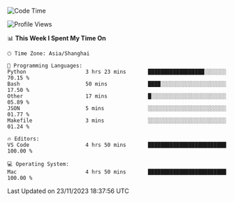 <!--START_SECTION:waka-->
![Code Time](http://img.shields.io/badge/Code%20Time-236%20hrs%2013%20mins-blue)

![Profile Views](http://img.shields.io/badge/Profile%20Views-11-blue)

📊 **This Week I Spent My Time On** 

```text
🕑︎ Time Zone: Asia/Shanghai

💬 Programming Languages: 
Python                   3 hrs 23 mins       ██████████████████░░░░░░░   70.15 % 
Bash                     50 mins             ████░░░░░░░░░░░░░░░░░░░░░   17.50 % 
Other                    17 mins             █░░░░░░░░░░░░░░░░░░░░░░░░   05.89 % 
JSON                     5 mins              ░░░░░░░░░░░░░░░░░░░░░░░░░   01.77 % 
Makefile                 3 mins              ░░░░░░░░░░░░░░░░░░░░░░░░░   01.24 % 

🔥 Editors: 
VS Code                  4 hrs 50 mins       █████████████████████████   100.00 % 

💻 Operating System: 
Mac                      4 hrs 50 mins       █████████████████████████   100.00 % 
```


 Last Updated on 23/11/2023 18:37:56 UTC
<!--END_SECTION:waka-->